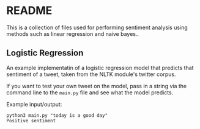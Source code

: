 # README

This is a collection of files used for performing sentiment analysis using methods such as linear regression and naive bayes..

## Logistic Regression

An example implementatin of a logistic regression model that predicts that sentiment of a tweet, taken from
the NLTK module's twitter corpus.

If you want to test your own tweet on the model, pass in a string via the command line to the `main.py` file and see what the model predicts.

Example input/output:

```
python3 main.py "today is a good day"
Positive sentiment
```
